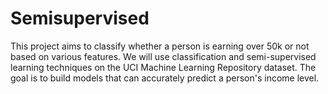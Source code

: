 # Semisupervised
This project aims to classify whether a person is earning over 50k or not based on various features. We will use classification and semi-supervised learning techniques on the UCI Machine Learning Repository dataset. The goal is to build models that can accurately predict a person's income level.
